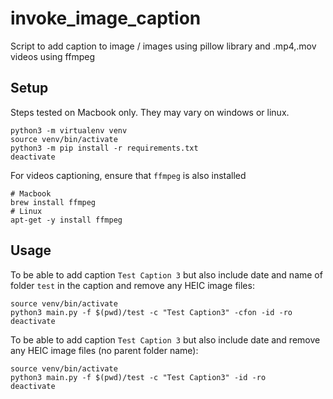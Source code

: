 # invoke_image_caption

Script to add caption to image / images using pillow library and .mp4,.mov videos using ffmpeg

## Setup

Steps tested on Macbook only. They may vary on windows or linux. 

```
python3 -m virtualenv venv
source venv/bin/activate
python3 -m pip install -r requirements.txt
deactivate
```

For videos captioning, ensure that `ffmpeg` is also installed

```
# Macbook
brew install ffmpeg
# Linux
apt-get -y install ffmpeg
```

## Usage

To be able to add caption `Test Caption 3` but also include date and name of folder `test` in the caption and remove any HEIC image files: 
```
source venv/bin/activate
python3 main.py -f $(pwd)/test -c "Test Caption3" -cfon -id -ro
deactivate
```

To be able to add caption `Test Caption 3` but also include date and remove any HEIC image files (no parent folder name):
```
source venv/bin/activate
python3 main.py -f $(pwd)/test -c "Test Caption3" -id -ro
deactivate
```
